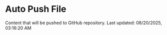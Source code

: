 # Auto Push File

Content that will be pushed to GitHub repository.
Last updated: 08/20/2025, 03:16:20 AM